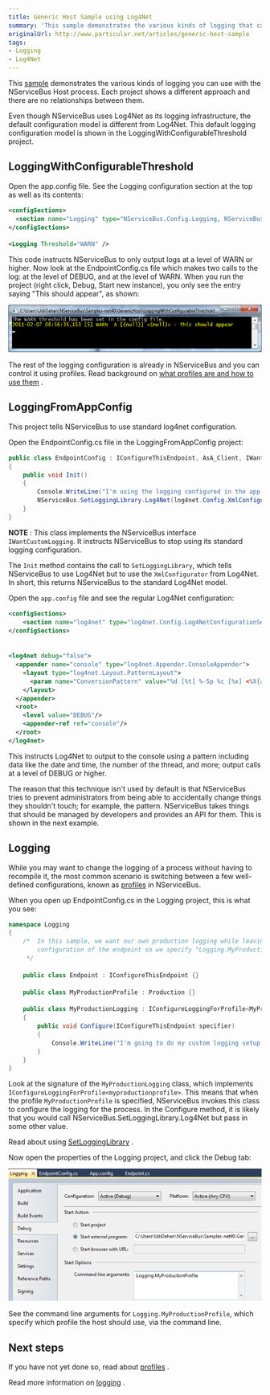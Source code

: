 ```yaml
---
title: Generic Host Sample using Log4Net
summary: 'This sample demonstrates the various kinds of logging that can be used with the NServiceBus Host process. '
originalUrl: http://www.particular.net/articles/generic-host-sample
tags:
- Logging
- Log4Net
---
```


This [sample](https://github.com/NServiceBus/NServiceBus/tree/3.3.8/Samples/GenericHost) demonstrates the various kinds of logging you can use with the NServiceBus Host process. Each project shows a different approach and there are no relationships between them.

Even though NServiceBus uses Log4Net as its logging infrastructure, the default configuration model is different from Log4Net. This default logging configuration model is shown in the LoggingWithConfigurableThreshold project.

LoggingWithConfigurableThreshold
--------------------------------

Open the app.config file. See the Logging configuration section at the top as well as its contents:


```XML
<configSections>
  <section name="Logging" type="NServiceBus.Config.Logging, NServiceBus.Core" />
</configSections>

<Logging Threshold="WARN" />
```

This code instructs NServiceBus to only output logs at a level of WARN or higher. Now look at the EndpointConfig.cs file which makes two calls to the log: at the level of DEBUG, and at the level of WARN. When you run the project (right click, Debug, Start new instance), you only see the entry saying "This should appear", as shown:

![Logging with configurable threshold](LoggingWithConfigurableTreshold.png "Logging with configurable threshold")

The rest of the logging configuration is already in NServiceBus and you can control it using profiles. Read background on [what profiles are and how to use them](profiles-for-nservicebus-host.md) .

LoggingFromAppConfig
--------------------

This project tells NServiceBus to use standard log4net configuration.

Open the EndpointConfig.cs file in the LoggingFromAppConfig project:


```C#
public class EndpointConfig : IConfigureThisEndpoint, AsA_Client, IWantCustomLogging
{
    public void Init()
    {
        Console.WriteLine("I'm using the logging configured in the app.config.");
        NServiceBus.SetLoggingLibrary.Log4Net(log4net.Config.XmlConfigurator.Configure);
    }
}
```


**NOTE** : This class implements the NServiceBus interface `IWantCustomLogging`. It instructs NServiceBus to stop using its standard logging configuration.

The `Init` method contains the call to `SetLoggingLibrary`, which tells NServiceBus to use Log4Net but to use the `XmlConfigurator` from Log4Net. In short, this returns NServiceBus to the standard Log4Net model.

Open the `app.config` file and see the regular Log4Net configuration:


```XML
<configSections>
    <section name="log4net" type="log4net.Config.Log4NetConfigurationSectionHandler,log4net"/>
</configSections>


<log4net debug="false">
  <appender name="console" type="log4net.Appender.ConsoleAppender">
    <layout type="log4net.Layout.PatternLayout">
      <param name="ConversionPattern" value="%d [%t] %-5p %c [%x] <%X{auth}> - %m%n"/>
    </layout>
  </appender>
  <root>
    <level value="DEBUG"/>
    <appender-ref ref="console"/>
  </root>
</log4net>
```

This instructs Log4Net to output to the console using a pattern including data like the date and time, the number of the thread, and more; output calls at a level of DEBUG or higher.

The reason that this technique isn't used by default is that NServiceBus tries to prevent administrators from being able to accidentally change things they shouldn't touch; for example, the pattern. NServiceBus takes things that should be managed by developers and provides an API for them. This is shown in the next example.

Logging
-------

While you may want to change the logging of a process without having to recompile it, the most common scenario is switching between a few well-defined configurations, known as [profiles](profiles-for-nservicebus-host) in NServiceBus.

When you open up EndpointConfig.cs in the Logging project, this is what you see:


```C#
namespace Logging
{
    /*  In this sample, we want our own production logging while leaving the regular NServiceBus
        configuration of the endpoint so we specify "Logging.MyProductionProfile" on the command line.
     */

    public class Endpoint : IConfigureThisEndpoint {}

    public class MyProductionProfile : Production {}

    public class MyProductionLogging : IConfigureLoggingForProfile<MyProductionProfile>
    {
        public void Configure(IConfigureThisEndpoint specifier)
        {
            Console.WriteLine("I'm going to do my custom logging setup in here using my own profile.");
        }
    }
}
```

Look at the signature of the `MyProductionLogging` class, which implements `IConfigureLoggingForProfile<myproductionprofile>`. This means that when the profile `MyProductionProfile` is specified, NServiceBus invokes this class to configure the logging for the process. In the Configure method, it is likely that you would call NServiceBus.SetLoggingLibrary.Log4Net but pass in some other value.

Read about using [SetLoggingLibrary](logging-in-nservicebus.md) .

Now open the properties of the Logging project, and click the Debug tab:

![Logging project properties](logging2.png "Logging project properties")

See the command line arguments for `Logging.MyProductionProfile`, which specify which profile the host should use, via the command line.

Next steps
----------

If you have not yet done so, read about [profiles](profiles-for-nservicebus-host.md) .

Read more information on [logging](logging-in-nservicebus.md) .

